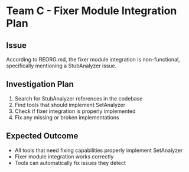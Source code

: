 # Team C - Fixer Module Integration Plan

## Issue
According to REORG.md, the fixer module integration is non-functional, specifically mentioning a StubAnalyzer issue.

## Investigation Plan
1. Search for StubAnalyzer references in the codebase
2. Find tools that should implement SetAnalyzer
3. Check if fixer integration is properly implemented
4. Fix any missing or broken implementations

## Expected Outcome
- All tools that need fixing capabilities properly implement SetAnalyzer
- Fixer module integration works correctly
- Tools can automatically fix issues they detect